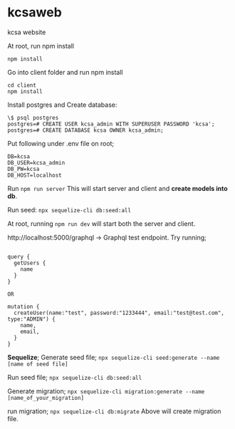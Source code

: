 # kcsaweb

kcsa website

At root, run npm install

```
npm install
```

Go into client folder and run npm install

```
cd client
npm install
```

Install postgres and Create database:

```
\$ psql postgres
postgres=# CREATE USER kcsa_admin WITH SUPERUSER PASSWORD 'kcsa';
postgres=# CREATE DATABASE kcsa OWNER kcsa_admin;

```

Put following under .env file on root;

```
DB=kcsa
DB_USER=kcsa_admin
DB_PW=kcsa
DB_HOST=localhost

```

Run
`npm run server`
This will start server and client and **create models into db**.

Run seed:
`npx sequelize-cli db:seed:all`

At root, running `npm run dev` will start both the server and client.

http://localhost:5000/graphql -> Graphql test endpoint.
Try running;

```

query {
  getUsers {
    name
  }
}

OR

mutation {
  createUser(name:"test", password:"1233444", email:"test@test.com", type:"ADMIN") {
    name,
    email,
  }
}

```

**Sequelize**;
Generate seed file;
`npx sequelize-cli seed:generate --name [name of seed file]`

Run seed file;
`npx sequelize-cli db:seed:all`

Generate migration;
`npx sequelize-cli migration:generate --name [name_of_your_migration]`

run migration;
`npx sequelize-cli db:migrate`
Above will create migration file.

